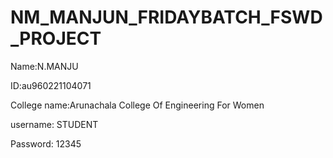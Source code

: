 # NM_MANJUN_FRIDAYBATCH_FSWD_PROJECT
Name:N.MANJU

ID:au960221104071

College name:Arunachala College Of Engineering For Women

username: STUDENT

Password: 12345

